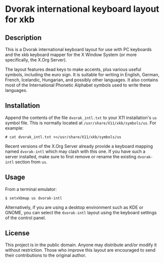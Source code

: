 Dvorak international keyboard layout for xkb
============================================


Description
-----------

This is a Dvorak international keyboard layout for use with PC
keyboards and the xkb keyboard mapper for the X Window System (or more
specifically, the X.Org Server).

The layout features dead keys to make accents, plus various useful
symbols, including the euro sign.  It is suitable for writing in
English, German, French, Icelandic, Hungarian, and possibly other
languages.  It also contains most of the International Phonetic
Alphabet symbols used to write these languages.


Installation
------------

Append the contents of the file `dvorak_intl.txt` to your X11
installation's `us` symbol file.  This is normally located at
`/usr/share/X11/xkb/symbols/us`.  For example:

```
# cat dvorak_intl.txt >>/usr/share/X11/xkb/symbols/us
```

Recent versions of the X.Org Server already provide a keyboard mapping
named `dvorak-intl` which may clash with this one.  If you have such a
server installed, make sure to first remove or rename the existing
`dvorak-intl` section from `us`.


Usage
-----

From a terminal emulator:

```
$ setxkbmap us dvorak-intl
```

Alternatively, if you are using a desktop environment such as KDE or
GNOME, you can select the `dvorak-intl` layout using the keyboard
settings of the control panel.


License
-------

This project is in the public domain.  Anyone may distribute and/or
modify it without restriction.  Those who improve this layout are
encouraged to send their contributions to the original author.
